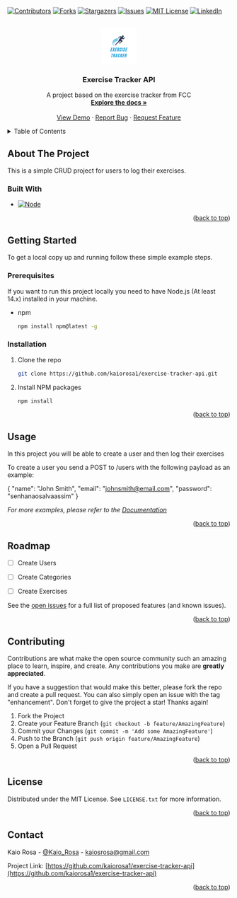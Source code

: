 
<!-- Improved compatibility of back to top link: See: https://github.com/othneildrew/Best-README-Template/pull/73 -->
<a name="readme-top"></a>

<!-- PROJECT SHIELDS -->
<!--
*** I'm using markdown "reference style" links for readability.
*** Reference links are enclosed in brackets [ ] instead of parentheses ( ).
*** See the bottom of this document for the declaration of the reference variables
*** for contributors-url, forks-url, etc. This is an optional, concise syntax you may use.
*** https://www.markdownguide.org/basic-syntax/#reference-style-links
-->
[![Contributors][contributors-shield]][contributors-url]
[![Forks][forks-shield]][forks-url]
[![Stargazers][stars-shield]][stars-url]
[![Issues][issues-shield]][issues-url]
[![MIT License][license-shield]][license-url]
[![LinkedIn][linkedin-shield]][linkedin-url]



<!-- PROJECT LOGO -->
<br />
<div align="center">
  <a href="https://github.com/kaiorosa1/exercise-tracker-api">
    <img src="images/logo.png" alt="Logo" width="80" height="80">
  </a>

<h3 align="center">Exercise Tracker API</h3>

  <p align="center">
    A project based on the exercise tracker from FCC
    <br />
    <a href="https://github.com/kaiorosa1/exercise-tracker-api"><strong>Explore the docs »</strong></a>
    <br />
    <br />
    <a href="https://github.com/kaiorosa1/exercise-tracker-api">View Demo</a>
    ·
    <a href="https://github.com/kaiorosa1/exercise-tracker-api/issues">Report Bug</a>
    ·
    <a href="https://github.com/kaiorosa1/exercise-tracker-api/issues">Request Feature</a>
  </p>
</div>



<!-- TABLE OF CONTENTS -->
<details>
  <summary>Table of Contents</summary>
  <ol>
    <li>
      <a href="#about-the-project">About The Project</a>
      <ul>
        <li><a href="#built-with">Built With</a></li>
      </ul>
    </li>
    <li>
      <a href="#getting-started">Getting Started</a>
      <ul>
        <li><a href="#prerequisites">Prerequisites</a></li>
        <li><a href="#installation">Installation</a></li>
      </ul>
    </li>
    <li><a href="#usage">Usage</a></li>
    <li><a href="#roadmap">Roadmap</a></li>
    <li><a href="#contributing">Contributing</a></li>
    <li><a href="#license">License</a></li>
    <li><a href="#contact">Contact</a></li>
    <li><a href="#acknowledgments">Acknowledgments</a></li>
  </ol>
</details>



<!-- ABOUT THE PROJECT -->
## About The Project

This is a simple CRUD project for users to log their exercises.

<!-- [![Product Name Screen Shot][product-screenshot]](https://example.com) -->


<!-- <p align="right">(<a href="#readme-top">back to top</a>)</p> -->



### Built With

* [![Node][Node.js]][Node-url]

<p align="right">(<a href="#readme-top">back to top</a>)</p>



<!-- GETTING STARTED -->
## Getting Started

To get a local copy up and running follow these simple example steps.

### Prerequisites

If you want to run this project locally you need to have Node.js (At least 14.x) installed in your machine. 

* npm
  ```sh
  npm install npm@latest -g
  ```

### Installation

1. Clone the repo
   ```sh
   git clone https://github.com/kaiorosa1/exercise-tracker-api.git
   ```
2. Install NPM packages
   ```sh
   npm install
   ```

<p align="right">(<a href="#readme-top">back to top</a>)</p>



<!-- USAGE EXAMPLES -->
## Usage

In this project you will be able to create a user and then log their
exercises

To create a user you send a POST to /users with the following payload as an example: 

{
	"name": "John Smith",
	"email": "johnsmith@email.com",
	"password": "senhanaosalvaassim"
}

_For more examples, please refer to the [Documentation](https://example.com)_

<p align="right">(<a href="#readme-top">back to top</a>)</p>



<!-- ROADMAP -->
## Roadmap

- [ ] Create Users
- [ ] Create Categories
- [ ] Create Exercises


See the [open issues](https://github.com/kaiorosa1/exercise-tracker-api/issues) for a full list of proposed features (and known issues).

<p align="right">(<a href="#readme-top">back to top</a>)</p>



<!-- CONTRIBUTING -->
## Contributing

Contributions are what make the open source community such an amazing place to learn, inspire, and create. Any contributions you make are **greatly appreciated**.

If you have a suggestion that would make this better, please fork the repo and create a pull request. You can also simply open an issue with the tag "enhancement".
Don't forget to give the project a star! Thanks again!

1. Fork the Project
2. Create your Feature Branch (`git checkout -b feature/AmazingFeature`)
3. Commit your Changes (`git commit -m 'Add some AmazingFeature'`)
4. Push to the Branch (`git push origin feature/AmazingFeature`)
5. Open a Pull Request

<p align="right">(<a href="#readme-top">back to top</a>)</p>



<!-- LICENSE -->
## License

Distributed under the MIT License. See `LICENSE.txt` for more information.

<p align="right">(<a href="#readme-top">back to top</a>)</p>



<!-- CONTACT -->
## Contact

Kaio Rosa - [@Kaio_Rosa](https://twitter.com/Kaio_Rosa) - kaiosrosa@gmail.com

Project Link: [https://github.com/kaiorosa1/exercise-tracker-api](https://github.com/kaiorosa1/exercise-tracker-api)

<p align="right">(<a href="#readme-top">back to top</a>)</p>


<!-- MARKDOWN LINKS & IMAGES -->
<!-- https://www.markdownguide.org/basic-syntax/#reference-style-links -->
[contributors-shield]: https://img.shields.io/github/contributors/kaiorosa1/exercise-tracker-api.svg?style=for-the-badge
[contributors-url]: https://github.com/kaiorosa1/exercise-tracker-api/graphs/contributors
[forks-shield]: https://img.shields.io/github/forks/kaiorosa1/exercise-tracker-api.svg?style=for-the-badge
[forks-url]: https://github.com/kaiorosa1/exercise-tracker-api/network/members
[stars-shield]: https://img.shields.io/github/stars/kaiorosa1/exercise-tracker-api.svg?style=for-the-badge
[stars-url]: https://github.com/kaiorosa1/exercise-tracker-api/stargazers
[issues-shield]: https://img.shields.io/github/issues/kaiorosa1/exercise-tracker-api.svg?style=for-the-badge
[issues-url]: https://github.com/kaiorosa1/exercise-tracker-api/issues
[license-shield]: https://img.shields.io/github/license/kaiorosa1/exercise-tracker-api.svg?style=for-the-badge
[license-url]: https://github.com/kaiorosa1/exercise-tracker-api/blob/master/LICENSE.txt
[linkedin-shield]: https://img.shields.io/badge/-LinkedIn-black.svg?style=for-the-badge&logo=linkedin&colorB=555
[linkedin-url]: https://linkedin.com/in/kaio-rosa
[product-screenshot]: images/screenshot.png
[Next.js]: https://img.shields.io/badge/next.js-000000?style=for-the-badge&logo=nextdotjs&logoColor=white
[Next-url]: https://nextjs.org/
[Node.js]: https://img.shields.io/badge/node.js-000000?style=for-the-badge&logo=nodedotjs&logoColor=white
[Node-url]: https://nodejs.org/
[React.js]: https://img.shields.io/badge/React-20232A?style=for-the-badge&logo=react&logoColor=61DAFB
[React-url]: https://reactjs.org/
[Vue.js]: https://img.shields.io/badge/Vue.js-35495E?style=for-the-badge&logo=vuedotjs&logoColor=4FC08D
[Vue-url]: https://vuejs.org/
[Angular.io]: https://img.shields.io/badge/Angular-DD0031?style=for-the-badge&logo=angular&logoColor=white
[Angular-url]: https://angular.io/
[Svelte.dev]: https://img.shields.io/badge/Svelte-4A4A55?style=for-the-badge&logo=svelte&logoColor=FF3E00
[Svelte-url]: https://svelte.dev/
[Laravel.com]: https://img.shields.io/badge/Laravel-FF2D20?style=for-the-badge&logo=laravel&logoColor=white
[Laravel-url]: https://laravel.com
[Bootstrap.com]: https://img.shields.io/badge/Bootstrap-563D7C?style=for-the-badge&logo=bootstrap&logoColor=white
[Bootstrap-url]: https://getbootstrap.com
[JQuery.com]: https://img.shields.io/badge/jQuery-0769AD?style=for-the-badge&logo=jquery&logoColor=white
[JQuery-url]: https://jquery.com 
